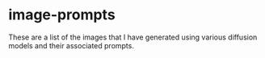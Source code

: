 # image-prompts
These are a list of the images that I have generated using various diffusion models and their associated prompts.
